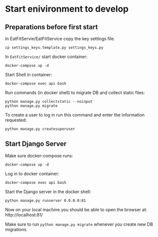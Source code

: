 # Start enivironment to develop


## Preparations before first start

In EatFitServie/EatFitService copy the key settings file.
```
cp settings_keys.template.py settings_keys.py
```

In `EatFitService/` start docker container:
```
docker-compose up -d
```

Start Shell in container:
```
docker-compose exec api bash
```

Run commands (in docker shell) to migrate DB and collect static files:
```
python manage.py collectstatic --noinput
python manage.py migrate
```

To create a user to log in run this command and enter the information requested:
```
python manage.py createsuperuser
```

## Start Django Server
Make sure docker-compose runs:
```
docker-compose up -d
```

Log in to docker container:
```
docker-compose exec api bash
```

Start the Django server in the docker shell:
```
python manage.py runserver 0.0.0.0:81
```

Now on your local machine you should be able to open the browser at: http://localhost:81/

Make sure to run `python manage.py migrate` whenever you create new DB migrations.

